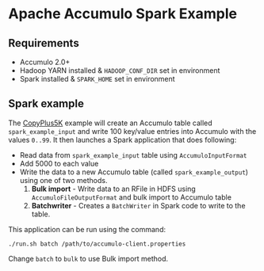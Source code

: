<!--
Licensed to the Apache Software Foundation (ASF) under one or more
contributor license agreements.  See the NOTICE file distributed with
this work for additional information regarding copyright ownership.
The ASF licenses this file to You under the Apache License, Version 2.0
(the "License"); you may not use this file except in compliance with
the License.  You may obtain a copy of the License at

    http://www.apache.org/licenses/LICENSE-2.0

Unless required by applicable law or agreed to in writing, software
distributed under the License is distributed on an "AS IS" BASIS,
WITHOUT WARRANTIES OR CONDITIONS OF ANY KIND, either express or implied.
See the License for the specific language governing permissions and
limitations under the License.
-->
# Apache Accumulo Spark Example

## Requirements

* Accumulo 2.0+
* Hadoop YARN installed & `HADOOP_CONF_DIR` set in environment
* Spark installed & `SPARK_HOME` set in environment

## Spark example

The [CopyPlus5K] example will create an Accumulo table called `spark_example_input`
and write 100 key/value entries into Accumulo with the values `0..99`. It then launches
a Spark application that does following:

* Read data from `spark_example_input` table using `AccumuloInputFormat`
* Add 5000 to each value
* Write the data to a new Accumulo table (called `spark_example_output`) using one of
  two methods.
  1. **Bulk import** - Write data to an RFile in HDFS using `AccumuloFileOutputFormat` and
     bulk import to Accumulo table
  2. **Batchwriter** - Creates a `BatchWriter` in Spark code to write to the table. 

This application can be run using the command:

    ./run.sh batch /path/to/accumulo-client.properties

Change `batch` to `bulk` to use Bulk import method.

[CopyPlus5K]: src/main/java/org/apache/accumulo/spark/CopyPlus5K.java
